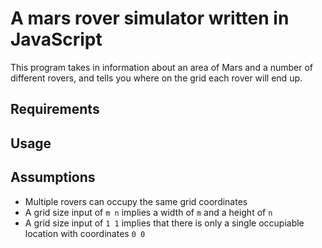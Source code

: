# A mars rover simulator written in JavaScript
This program takes in information about an area of Mars and a number of different rovers, and tells you where on the grid each rover will end up.

## Requirements

## Usage

## Assumptions
* Multiple rovers can occupy the same grid coordinates
* A grid size input of `m n` implies a width of `m` and a height of `n`
* A grid size input of `1 1` implies that there is only a single occupiable location with coordinates `0 0`